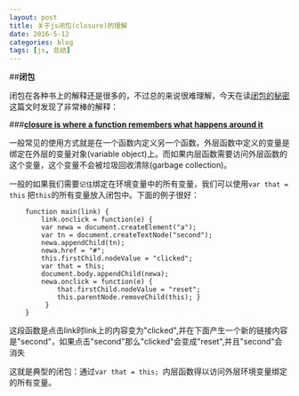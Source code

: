 ```yaml
---
layout: post
title: 关于js闭包(closure)的理解
date: 2016-5-12
categories: blog
tags: [js, 总结]
---
```


##<b>闭包</b>

闭包在各种书上的解释还是很多的，不过总的来说很难理解，今天在读[闭包的秘密](https://www.gracecode.com/posts/2385.html)这篇文时发现了非常棒的解释：

###<b><u>closure is where a function remembers what happens around it</u></b>

一般常见的使用方式就是在一个函数内定义另一个函数。外层函数中定义的变量是绑定在外层的变量对象(variable object)上。而如果内层函数需要访问外层函数的这个变量，这个变量不会被垃圾回收清除(garbage collection)。

一般的如果我们需要`记住`绑定在环境变量中的所有变量，我们可以使用`var that = this` 把`this`的所有变量放入闭包中。下面的例子很好：

		function main(link) {			link.onclick = function(e) {			var newa = document.createElement("a");			var tn = document.createTextNode("second");
 			newa.appendChild(tn);			newa.href = "#";			this.firstChild.nodeValue = "clicked";			var that = this; 
			document.body.appendChild(newa); 
			newa.onclick = function(e) {				that.firstChild.nodeValue = "reset";				this.parentNode.removeChild(this); }			 }		}
		
这段函数是点击link时link上的内容变为"clicked",并在下面产生一个新的链接内容是"second"，如果点击"second"那么"clicked"会变成"reset",并且"second"会消失

这就是典型的闭包：通过`var that = this; `内层函数得以访问外层环境变量绑定的所有变量。



